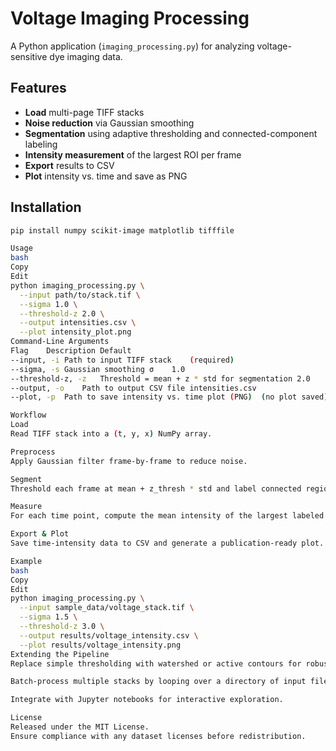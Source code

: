 # Voltage Imaging Processing

A Python application (`imaging_processing.py`) for analyzing voltage-sensitive dye imaging data.

## Features

- **Load** multi-page TIFF stacks
- **Noise reduction** via Gaussian smoothing
- **Segmentation** using adaptive thresholding and connected-component labeling
- **Intensity measurement** of the largest ROI per frame
- **Export** results to CSV
- **Plot** intensity vs. time and save as PNG

## Installation

```bash
pip install numpy scikit-image matplotlib tifffile

Usage
bash
Copy
Edit
python imaging_processing.py \
  --input path/to/stack.tif \
  --sigma 1.0 \
  --threshold-z 2.0 \
  --output intensities.csv \
  --plot intensity_plot.png
Command-Line Arguments
Flag	Description	Default
--input, -i	Path to input TIFF stack	(required)
--sigma, -s	Gaussian smoothing σ	1.0
--threshold-z, -z	Threshold = mean + z * std for segmentation	2.0
--output, -o	Path to output CSV file	intensities.csv
--plot, -p	Path to save intensity vs. time plot (PNG)	(no plot saved)

Workflow
Load
Read TIFF stack into a (t, y, x) NumPy array.

Preprocess
Apply Gaussian filter frame-by-frame to reduce noise.

Segment
Threshold each frame at mean + z_thresh * std and label connected regions.

Measure
For each time point, compute the mean intensity of the largest labeled region (fallback to global mean if none).

Export & Plot
Save time-intensity data to CSV and generate a publication-ready plot.

Example
bash
Copy
Edit
python imaging_processing.py \
  --input sample_data/voltage_stack.tif \
  --sigma 1.5 \
  --threshold-z 3.0 \
  --output results/voltage_intensity.csv \
  --plot results/voltage_intensity.png
Extending the Pipeline
Replace simple thresholding with watershed or active contours for robust ROI segmentation.

Batch-process multiple stacks by looping over a directory of input files.

Integrate with Jupyter notebooks for interactive exploration.

License
Released under the MIT License.
Ensure compliance with any dataset licenses before redistribution.
